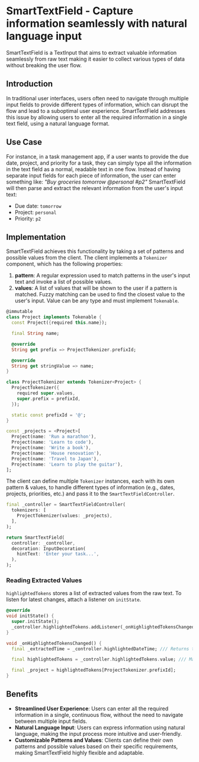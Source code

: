 # SmartTextField - Capture information seamlessly with natural language input

SmartTextField is a TextInput that aims to extract valuable information seamlessly from raw text making it easier to collect various types of data without breaking the user flow.

## Introduction

In traditional user interfaces, users often need to navigate through multiple input fields to provide different types of information, which can disrupt the flow and lead to a suboptimal user experience. SmartTextField addresses this issue by allowing users to enter all the required information in a single text field, using a natural language format.

## Use Case

For instance, in a task management app, if a user wants to provide the due date, project, and priority for a task, they can simply type all the information in the text field as a normal, readable text in one flow. Instead of having separate input fields for each piece of information, the user can enter something like: _"Buy groceries tomorrow @personal #p2"_
SmartTextField will then parse and extract the relevant information from the user's input text:

- Due date: `tomorrow`
- Project: `personal`
- Priority: `p2`

## Implementation

SmartTextField achieves this functionality by taking a set of patterns and possible values from the client. The client implements a `Tokenizer` component, which has the following properties:

1. **pattern**: A regular expression used to match patterns in the user's input text and invoke a list of possible values.
2. **values**: A list of values that will be shown to the user if a pattern is matched. Fuzzy matching can be used to find the closest value to the user's input. Value can be any type and must implement `Tokenable`.

```dart
@immutable
class Project implements Tokenable {
  const Project({required this.name});

  final String name;

  @override
  String get prefix => ProjectTokenizer.prefixId;

  @override
  String get stringValue => name;
}

class ProjectTokenizer extends Tokenizer<Project> {
  ProjectTokenizer({
    required super.values,
    super.prefix = prefixId,
  });

  static const prefixId = '@';
}

const _projects = <Project>[
  Project(name: 'Run a marathon'),
  Project(name: 'Learn to code'),
  Project(name: 'Write a book'),
  Project(name: 'House renovation'),
  Project(name: 'Travel to Japan'),
  Project(name: 'Learn to play the guitar'),
];

```

The client can define multiple `Tokenizer` instances, each with its own pattern & values, to handle different types of information (e.g., dates, projects, priorities, etc.) and pass it to the `SmartTextFieldController`.

```dart
final _controller = SmartTextFieldController(
  tokenizers: [
    ProjectTokenizer(values: _projects),
  ],
);

return SmartTextField(
  controller: _controller,
  decoration: InputDecoration(
    hintText: 'Enter your task...',
  ),
);

```

### Reading Extracted Values

`highlightedTokens` stores a list of extracted values from the raw text. To listen for latest changes, attach a listener on `initState`.

```dart
@override
void initState() {
  super.initState();
  _controller.highlightedTokens.addListener(_onHighlightedTokensChanged);
}

void _onHighlightedTokensChanged() {
  final _extractedTime = _controller.highlightedDateTime; /// Returns the extracted DateTime from the raw text.

  final highlightedTokens = _controller.highlightedTokens.value; /// Map of extracted tokens that can be looked up by their prefix.

  final _project = highlightedTokens[ProjectTokenizer.prefixId];
}
```

## Benefits

- **Streamlined User Experience**: Users can enter all the required information in a single, continuous flow, without the need to navigate between multiple input fields.
- **Natural Language Input**: Users can express information using natural language, making the input process more intuitive and user-friendly.
- **Customizable Patterns and Values**: Clients can define their own patterns and possible values based on their specific requirements, making SmartTextField highly flexible and adaptable.
